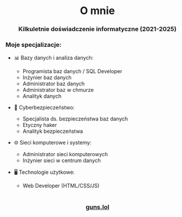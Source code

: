 <h1 align="center">O mnie</h1>

<h3 align="center">Kilkuletnie doświadczenie informatyczne (2021-2025)</h3>
<h3>Moje specjalizacje:</h3>

- 📊 Bazy danych i analiza danych:
  * Programista baz danych / SQL Developer
  * Inżynier baz danych
  * Administrator baz danych
  * Administrator baz w chmurze
  * Analityk danych

- 🔐 Cyberbezpieczeństwo:
  * Specjalista ds. bezpieczeństwa baz danych
  * Etyczny haker
  * Analityk bezpieczeństwa

- 🌐 Sieci komputerowe i systemy:
  * Administrator sieci komputerowych
  * Inżynier sieci w centrum danych

- 🖥️ Technologie użytkowe:
  * Web Developer (HTML/CSS/JS)

<h1 align="center"> </h1>
<h3 align="center"><a href="https://guns.lol/pryncypalka">guns.lol</h3></a>

